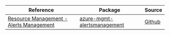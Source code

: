 | Reference | Package | Source |
|---|---|---|
|[Resource Management - Alerts Management](mgmt-alertsmanagement-readme.md)|[azure-mgmt-alertsmanagement](https://pypi.org/project/azure-mgmt-alertsmanagement)|[Github](https://github.com/Azure/azure-sdk-for-python)|
